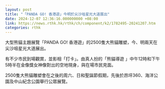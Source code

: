 ```yaml
---
layout: post
title: "「PANDA GO! 香港遊」今明於尖沙咀星光大道展出"
date: 2024-12-07 12:36:16.000000000 +08:00
link: https://news.rthk.hk/rthk/ch/component/k2/1782495-20241207.htm
categories: rthk
---
```


大型熊貓主題展覽「PANDA GO! 香港遊」的2500隻大熊貓雕塑，今、明兩天在尖沙咀星光大道展出。

有不少市民到場觀賞，並影相「打卡」。由真人扮的「熊貓導遊 」中午12時和下午5時半在金像獎女神像對出的空地現身，與在場市民見面。

2500隻大熊貓雕塑會在之後的周六、日和聖誕節假期，先後於昂坪360、海洋公園及中山紀念公園舉行公眾展覽。
